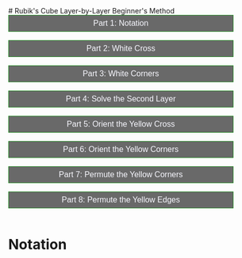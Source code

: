 <head>
	<title>Rubik's Cube Beginner's Method</title>
	<style>
		button {
		  background-color: dimgrey;
		  color: ghostwhite;
 		  text-align: center;
  		  text-decoration: none;
		  display: block;
		  font-size: 16px;
		  border: 1px solid forestgreen;
		  width: 90%;
		  padding-bottom: 7px;
		  padding-top: 7px;
		  overflow: hidden;
		}
		button:hover {
		  background-color: ghostwhite;
		  color: black;
		}
	</style>
	<script>
		function stage1() {
			if (document.getElementById('notation').style.display == none) {
				document.getElementById('notation').style.display = block;
			} else {
				document.getElementById('notation').style.display = none;
			}
		}
	</script>
</head>
# Rubik's Cube Layer-by-Layer Beginner's Method
<body>
	<button onclick="stage1">Part 1: Notation</button> <br>
	<button onclick="stage2">Part 2: White Cross</button> <br>
	<button onclick="stage3">Part 3: White Corners</button> <br>
	<button onclick="stage4">Part 4: Solve the Second Layer</button> <br>
	<button onclick="stage5">Part 5: Orient the Yellow Cross</button> <br>
	<button onclick="stage6">Part 6: Orient the Yellow Corners</button> <br>
	<button onclick="stage7">Part 7: Permute the Yellow Corners</button> <br>
	<button onclick="stage8">Part 8: Permute the Yellow Edges</button> <br>
</body>
<div id="notation">
	<h1>Notation</h1>
</div>
